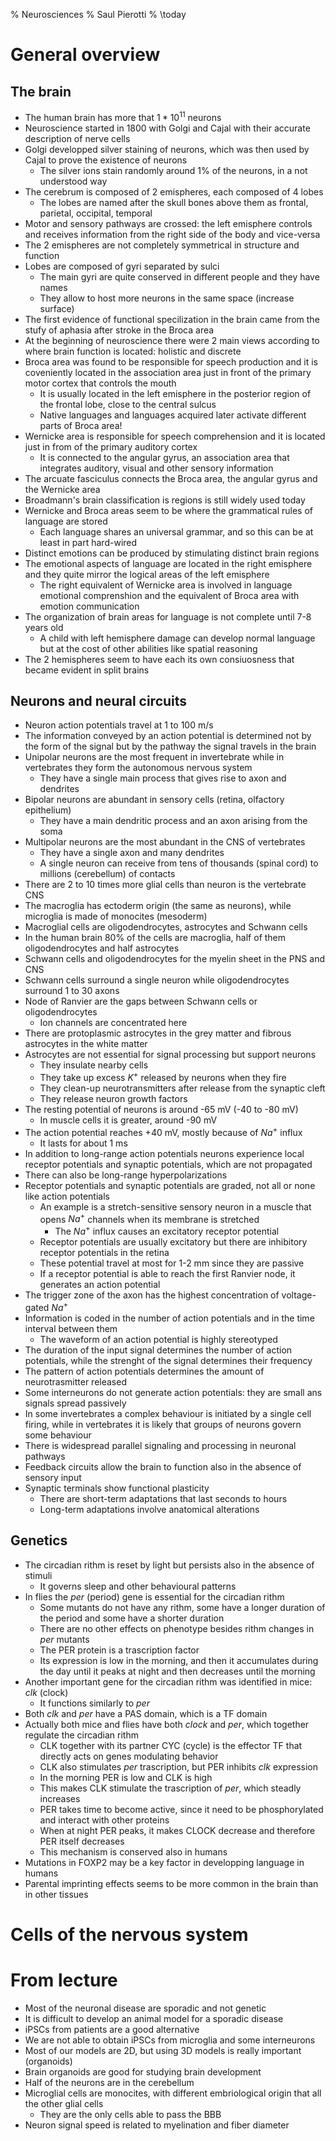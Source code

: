 % Neurosciences
% Saul Pierotti
% \today

# General overview

## The brain
* The human brain has more that $1*10^{11}$ neurons
* Neuroscience started in 1800 with Golgi and Cajal with their accurate description of nerve cells
* Golgi developped silver staining of neurons, which was then used by Cajal to prove the existence of neurons
	* The silver ions stain randomly around 1% of the neurons, in a not understood way
* The cerebrum is composed of 2 emispheres, each composed of 4 lobes
	* The lobes are named after the skull bones above them as frontal, parietal, occipital, temporal
* Motor and sensory pathways are crossed: the left emisphere controls and receives information from the right side of the body and vice-versa
* The 2 emispheres are not completely symmetrical in structure and function
* Lobes are composed of gyri separated by sulci
	* The main gyri are quite conserved in different people and they have names
	* They allow to host more neurons in the same space (increase surface)
* The first evidence of functional specilization in the brain came from the stufy of aphasia after stroke in the Broca area
* At the beginning of neuroscience there were 2 main views according to where brain function is located: holistic and discrete
* Broca area was found to be responsible for speech production and it is coveniently located in the association area just in front of the primary motor cortex that controls the mouth
	* It is usually located in the left emisphere in the posterior region of the frontal lobe, close to the central sulcus
	* Native languages and languages acquired later activate different parts of Broca area!
* Wernicke area is responsible for speech comprehension and it is located just in from of the primary auditory cortex
	* It is connected to the angular gyrus, an association area that integrates auditory, visual and other sensory information
* The arcuate fasciculus connects the Broca area, the angular gyrus and the Wernicke area
* Broadmann's brain classification is regions is still widely used today
* Wernicke and Broca areas seem to be where the grammatical rules of language are stored
	* Each language shares an universal grammar, and so this can be at least in part hard-wired
* Distinct emotions can be produced by stimulating distinct brain regions
* The emotional aspects of language are located in the right emisphere and they quite mirror the logical areas of the left emisphere
	* The right equivalent of Wernicke area is involved in language emotional comprenshion and the equivalent of Broca area with emotion communication
* The organization of brain areas for language is not complete until 7-8 years old
	* A child with left hemisphere damage can develop normal language but at the cost of other abilities like spatial reasoning
* The 2 hemispheres seem to have each its own consiuosness that became evident in split brains

## Neurons and neural circuits
* Neuron action potentials travel at 1 to 100 m/s
* The information conveyed by an action potential is determined not by the form of the signal but by the pathway the signal travels in the brain
* Unipolar neurons are the most frequent in invertebrate while in vertebrates they form the autonomous nervous system
	* They have a single main process that gives rise to axon and dendrites
* Bipolar neurons are abundant in sensory cells (retina, olfactory epithelium)
	* They have a main dendritic process and an axon arising from the soma
* Multipolar neurons are the most abundant in the CNS of vertebrates
	* They have a single axon and many dendrites
	* A single neuron can receive from tens of thousands (spinal cord) to millions (cerebellum) of contacts
* There are 2 to 10 times more glial cells than neuron is the vertebrate CNS
* The macroglia has ectoderm origin (the same as neurons), while microglia is made of monocites (mesoderm)
* Macroglial cells are oligodendrocytes, astrocytes and Schwann cells
* In the human brain 80% of the cells are macroglia, half of them oligodendrocytes and half astrocytes
* Schwann cells and oligodendrocytes for the myelin sheet in the PNS and CNS
* Schwann cells surround a single neuron while oligodendrocytes surround 1 to 30 axons
* Node of Ranvier are the gaps between Schwann cells or oligodendrocytes
	* Ion channels are concentrated here
* There are protoplasmic astrocytes in the grey matter and fibrous astrocytes in the white matter
* Astrocytes are not essential for signal processing but support neurons
	* They insulate nearby cells
	* They take up excess $K^+$ released by neurons when they fire
	* They clean-up neurotransmitters after release from the synaptic cleft
	* They release neuron growth factors
* The resting potential of neurons is around -65 mV (-40 to -80 mV)
	* In muscle cells it is greater, around -90 mV
* The action potential reaches +40 mV, mostly because of $Na^+$ influx
	* It lasts for about 1 ms
* In addition to long-range action potentials neurons experience local receptor potentials and synaptic potentials, which are not propagated
* There can also be long-range hyperpolarizations
* Receptor potentials and synaptic potentials are graded, not all or none like action potentials
	* An example is a stretch-sensitive sensory neuron in a muscle that opens $Na^+$ channels when its membrane is stretched
		* The $Na^+$ influx causes an excitatory receptor potential
	* Receptor potentials are usually excitatory but there are inhibitory receptor potentials in the retina
	* These potential travel at most for 1-2 mm since they are passive
	* If a receptor potential is able to reach the first Ranvier node, it generates an action potential
* The trigger zone of the axon has the highest concentration of voltage-gated $Na^+$
* Information is coded in the number of action potentials and in the time interval between them
	* The waveform of an action potential is highly stereotyped
* The duration of the input signal determines the number of action potentials, while the strenght of the signal determines their frequency
* The pattern of action potentials determines the amount of neurotrasmitter released
* Some interneurons do not generate action potentials: they are small ans signals spread passively
* In some invertebrates a complex behaviour is initiated by a single cell firing, while in vertebrates it is likely that groups of neurons govern some behaviour
* There is widespread parallel signaling and processing in neuronal pathways
* Feedback circuits allow the brain to function also in the absence of sensory input
* Synaptic terminals show functional plasticity
	* There are short-term adaptations that last seconds to hours
	* Long-term adaptations involve anatomical alterations

## Genetics
* The circadian rithm is reset by light but persists also in the absence of stimuli
	* It governs sleep and other behavioural patterns
* In flies the $per$ (period) gene is essential for the circadian rithm
	* Some mutants do not have any rithm, some have a longer duration of the period and some have a shorter duration
	* There are no other effects on phenotype besides rithm changes in $per$ mutants
	* The PER protein is a trascription factor
	* Its expression is low in the morning, and then it accumulates during the day until it peaks at night and then decreases until the morning
* Another important gene for the circadian rithm was identified in mice: $clk$ (clock)
	* It functions similarly to $per$
* Both $clk$ and $per$ have a PAS domain, which is a TF domain
* Actually both mice and flies have both $clock$ and $per$, which together regulate the circadian rithm
	* CLK together with its partner CYC (cycle) is the effector TF that directly acts on genes modulating behavior
	* CLK also stimulates $per$ trascription, but PER inhibits $clk$ expression
	* In the morning PER is low and CLK is high
	* This makes CLK stimulate the trascription of $per$, which steadly increases
	* PER takes time to become active, since it need to be phosphorylated and interact with other proteins
	* When at night PER peaks, it makes CLOCK decrease and therefore PER itself decreases
	* This mechanism is conserved also in humans
* Mutations in FOXP2 may be a key factor in developping language in humans
* Parental imprinting effects seems to be more common in the brain than in other tissues

# Cells of the nervous system

# From lecture
* Most of the neuronal disease are sporadic and not genetic
* It is difficult to develop an animal model for a sporadic disease
* iPSCs from patients are a good alternative
* We are not able to obtain iPSCs from microglia and some interneurons
* Most of our models are 2D, but using 3D models is really important (organoids)
* Brain organoids are good for studying brain development
* Half of the neurons are in the cerebellum
* Microglial cells are monocites, with different embriological origin that all the other glial cells
	* They are the only cells able to pass the BBB
* Neuron signal speed is related to myelination and fiber diameter
